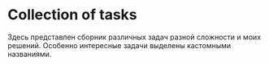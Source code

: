 # Collection of tasks

Здесь представлен сборник различных задач разной сложности и моих решений.
Особенно интересные задачи выделены кастомными названиями.
